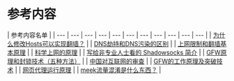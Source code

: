 # 参考内容

| 参考内容名单 |
| --- | --- | --- | --- | --- | --- | --- | --- | --- | --- | --- |
| [为什么修改Hosts可以实现翻墙？](http://blog.sina.com.cn/s/blog_9afb6c720102wb8z.html) |
| [DNS劫持和DNS污染的区别](http://www.williamlong.info/archives/3356.html) |
|  [上网限制和翻墙基本原理](http://blog.021xt.cc/archives/85) |
| [科学上网的原理](https://segmentfault.com/a/1190000011485579) |
| [写给非专业人士看的 Shadowsocks 简介](https://vc2tea.com/whats-shadowsocks/) |
| [GFW原理和封锁技术（五种方法）](https://xuranus.github.io/2017/10/09/GFW%E5%8E%9F%E7%90%86%E5%92%8C%E5%B0%81%E9%94%81%E6%8A%80%E6%9C%AF/) |
| [中国对互联网的审查](https://www.scribd.com/document/14707036/%E4%B8%AD%E5%8D%8E%E4%BA%BA%E6%B0%91%E5%85%B1%E5%92%8C%E5%9B%BD%E6%94%BF%E5%BA%9C%E5%AF%B9%E4%BA%92%E8%81%94%E7%BD%91%E5%AE%A1%E6%9F%A5) |
| [GFW的工作原理及突破技术](https://www.scribd.com/document/14812496/GFW%E7%9A%84%E5%B7%A5%E4%BD%9C%E5%8E%9F%E7%90%86%E5%8F%8A%E7%AA%81%E7%A0%B4%E6%8A%80%E6%9C%AF-%E6%9C%80%E6%96%B0%E7%89%88) |
| [网页代理运行原理](https://zh.wikipedia.org/zh-cn/%E7%BD%91%E9%A1%B5%E4%BB%A3%E7%90%86) |
|  [meek流量混淆是什么东西？](https://www.zhihu.com/question/32074240/answer/328579050) |












